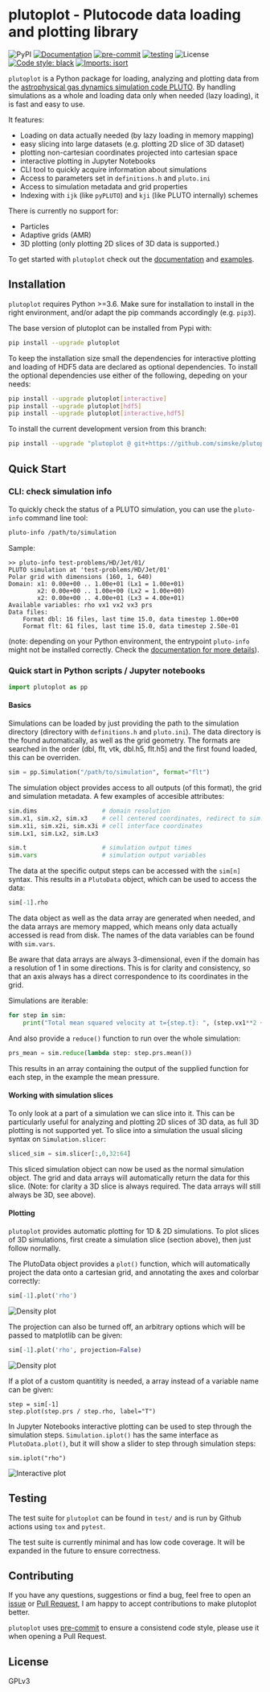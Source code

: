 # plutoplot - Plutocode data loading and plotting library
![PyPI](https://img.shields.io/pypi/v/plutoplot)
[![Documentation](https://readthedocs.org/projects/plutoplot/badge/?version=latest)](https://plutoplot.readthedocs.io/en/latest/?badge=latest)
[![pre-commit](https://github.com/Simske/plutoplot/actions/workflows/pre-commit.yml/badge.svg)](https://github.com/Simske/plutoplot/actions/workflows/pre-commit.yml)
[![testing](https://github.com/Simske/plutoplot/actions/workflows/tox.yml/badge.svg)](https://github.com/Simske/plutoplot/actions/workflows/tox.yml)
![License](https://img.shields.io/github/license/simske/plutoplot)
[![Code style: black](https://img.shields.io/badge/code%20style-black-000000.svg)](https://github.com/psf/black)
[![Imports: isort](https://img.shields.io/badge/%20imports-isort-%231674b1?style=flat&labelColor=ef8336)](https://pycqa.github.io/isort/)

`plutoplot` is a Python package for loading, analyzing and plotting data from the [astrophysical gas dynamics simulation code PLUTO](http://plutocode.ph.unito.it/).
By handling simulations as a whole and loading data only when needed (lazy loading), it is fast and easy to use.

It features:
- Loading on data actually needed (by lazy loading in memory mapping)
- easy slicing into large datasets (e.g. plotting 2D slice of 3D dataset)
- plotting non-cartesian coordinates projected into cartesian space
- interactive plotting in Jupyter Notebooks
- CLI tool to quickly acquire information about simulations
- Access to parameters set in `definitions.h` and `pluto.ini`
- Access to simulation metadata and grid properties
- Indexing with `ijk` (like `pyPLUTO`) and `kji` (like PLUTO internally) schemes

There is currently no support for:
- Particles
- Adaptive grids (AMR)
- 3D plotting (only plotting 2D slices of 3D data is supported.)

To get started with `plutoplot` check out the [documentation](https://plutoplot.readthedocs.io/en/latest/) and [examples](https://github.com/Simske/plutoplot/tree/main/test).

## Installation
`plutoplot` requires Python >=3.6. Make sure for installation to install in the right environment, and/or adapt the pip commands accordingly (e.g. `pip3`).

The base version of plutoplot can be installed from Pypi with:
```bash
pip install --upgrade plutoplot
```

To keep the installation size small the dependencies for interactive plotting and loading of HDF5 data are declared as optional dependencies.
To install the optional dependencies use either of the following, depeding on your needs:
```bash
pip install --upgrade plutoplot[interactive]
pip install --upgrade plutoplot[hdf5]
pip install --upgrade plutoplot[interactive,hdf5]
```

To install the current development version from this branch:
```bash
pip install --upgrade "plutoplot @ git+https://github.com/simske/plutoplot"
```

## Quick Start
### CLI: check simulation info
To quickly check the status of a PLUTO simulation, you can use the `pluto-info` command line tool:
```bash
pluto-info /path/to/simulation
```
Sample:
```
>> pluto-info test-problems/HD/Jet/01/
PLUTO simulation at 'test-problems/HD/Jet/01'
Polar grid with dimensions (160, 1, 640)
Domain: x1: 0.00e+00 .. 1.00e+01 (Lx1 = 1.00e+01)
        x2: 0.00e+00 .. 1.00e+00 (Lx2 = 1.00e+00)
        x2: 0.00e+00 .. 4.00e+01 (Lx3 = 4.00e+01)
Available variables: rho vx1 vx2 vx3 prs
Data files:
    Format dbl: 16 files, last time 15.0, data timestep 1.00e+00
    Format flt: 61 files, last time 15.0, data timestep 2.50e-01

```
(note: depending on your Python environment, the entrypoint `pluto-info` might not be installed correctly. Check the [documentation for more details](https://plutoplot.readthedocs.io/en/latest/cli-tools)).

### Quick start in Python scripts / Jupyter notebooks
```python
import plutoplot as pp
```
#### Basics
Simulations can be loaded by just providing the path to the simulation directory (directory with `definitions.h` and `pluto.ini`).
The data directory is the found automatically, as well as the grid geometry.
The formats are searched in the order (dbl, flt, vtk, dbl.h5, flt.h5) and the first found loaded, this can be overriden.
```python
sim = pp.Simulation("/path/to/simulation", format="flt")
```
The simulation object provides access to all outputs (of this format), the grid and simulation metadata.
A few examples of accesible attributes:
```python
sim.dims                  # domain resolution
sim.x1, sim.x2, sim.x3    # cell centered coordinates, redirect to sim.grid.x{1,2,3}
sim.x1i, sim.x2i, sim.x3i # cell interface coordinates
sim.Lx1, sim.Lx2, sim.Lx3

sim.t                     # simulation output times
sim.vars                  # simulation output variables
```

The data at the specific output steps can be accessed with the `sim[n]` syntax.
This results in a `PlutoData` object, which can be used to access the data:
```python
sim[-1].rho
```
The data object as well as the data array are generated when needed, and the data arrays are memory mapped, which means only data actually accessed is read from disk.
The names of the data variables can be found with `sim.vars`.

Be aware that data arrays are always 3-dimensional, even if the domain has a resolution of 1 in some directions.
This is for clarity and consistency, so that an axis always has a direct correspondence to its coordinates in the grid.

Simulations are iterable:
```python
for step in sim:
    print("Total mean squared velocity at t={step.t}: ", (step.vx1**2 + step.vx2**2 + step.vx3**2).mean())
```
And also provide a `reduce()` function to run over the whole simulation:
```python
prs_mean = sim.reduce(lambda step: step.prs.mean())
```
This results in an array containing the output of the supplied function for each step, in the example the mean pressure.

#### Working with simulation slices
To only look at a part of a simulation we can slice into it.
This can be particularly useful for analyzing and plotting 2D slices of 3D data, as full 3D plotting is not supported yet.
To slice into a simulation the usual slicing syntax on `Simulation.slicer`:
```python
sliced_sim = sim.slicer[:,0,32:64]
```
This sliced simulation object can now be used as the normal simulation object.
The grid and data arrays will automatically return the data for this slice.
(Note: for clarity a 3D slice is always required. The data arrays will still always be 3D, see above).

#### Plotting
`plutoplot` provides automatic plotting for 1D & 2D simulations.
To plot slices of 3D simulations, first create a simulation slice (section above), then just follow normally.

The PlutoData object provides a `plot()` function, which will automatically project the data onto a cartesian grid, and annotating the axes and colorbar correctly:
```python
sim[-1].plot('rho')
```
![Density plot](docs/docs/img/quick_start_plot_projected.png)

The projection can also be turned off, an arbitrary options which will be passed to matplotlib can be given:
```python
sim[-1].plot('rho', projection=False)
```
![Density plot](docs/docs/img/quick_start_plot_not-projected.png)

If a plot of a custom quantitity is needed, a array instead of a variable name can be given:
```
step = sim[-1]
step.plot(step.prs / step.rho, label="T")
```

In Jupyter Notebooks interactive plotting can be used to step through the simulation steps.
`Simulation.iplot()` has the same interface as `PlutoData.plot()`, but it will show a slider to step through simulation steps:
```
sim.iplot("rho")
```
![Interactive plot](docs/docs/img/quick_start_iplot.gif)

## Testing
The test suite for `plutoplot` can be found in `test/` and is run by Github actions using `tox` and `pytest`.

The test suite is currently minimal and has low code coverage. It will be expanded in the future to ensure correctness.

## Contributing
If you have any questions, suggestions or find a bug, feel free to open an [issue](https://github.com/Simske/plutoplot/issues)
or [Pull Request](https://github.com/Simske/plutoplot/pulls), I am happy to accept contributions to make plutoplot better.

`plutoplot` uses [pre-commit](https://pre-commit.com/) to ensure a consistend code style, please use it when opening a Pull Request.

## License
GPLv3
